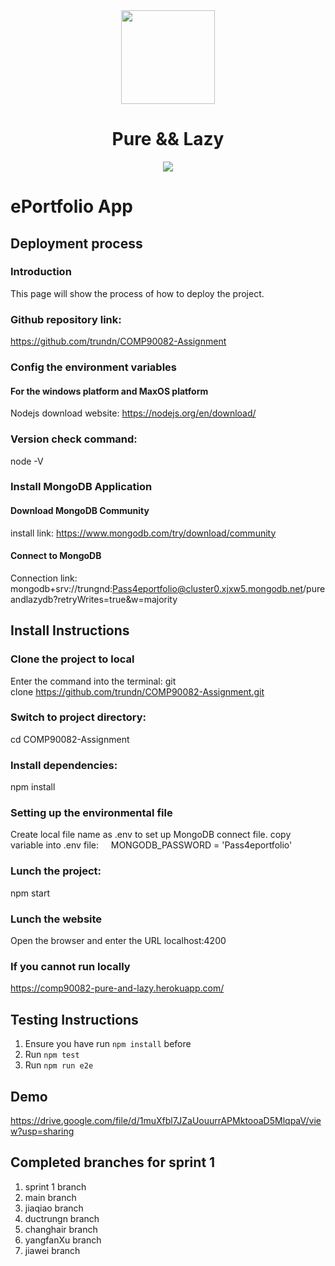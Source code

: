 <div align="center">
    <img src="https://upload.wikimedia.org/wikipedia/commons/3/39/Lambda_lc.svg" height="150"/>
</div>
<h1 align="center">
    Pure && Lazy
</h1>
<div align="center">
    <img src="https://pyheroku-badge.herokuapp.com/?app=pure-and-lazy&style=flat"/>
</div>

# ePortfolio App

## Deployment process
### Introduction
This page will show the process of how to deploy the project.

### Github repository link:
https://github.com/trundn/COMP90082-Assignment

### Config the environment variables
#### For the windows platform and MaxOS platform
Nodejs download website: https://nodejs.org/en/download/

### Version check command:
node -V

### Install MongoDB Application
#### Download MongoDB Community
install link: https://www.mongodb.com/try/download/community

#### Connect to MongoDB
Connection link: 
mongodb+srv://trungnd:Pass4eportfolio@cluster0.xjxw5.mongodb.net/pureandlazydb?retryWrites=true&w=majority


## Install Instructions
### Clone the project to local
Enter the command into the terminal:
git clone https://github.com/trundn/COMP90082-Assignment.git

### Switch to project directory:
cd COMP90082-Assignment

### Install dependencies:
npm install

### Setting up the environmental file
Create local file name as .env to set up MongoDB connect file.
copy variable into .env file:     MONGODB_PASSWORD = 'Pass4eportfolio'

### Lunch the project:
npm start

### Lunch the website
Open the browser and enter the URL localhost:4200

### If you cannot run locally
https://comp90082-pure-and-lazy.herokuapp.com/

## Testing Instructions
1. Ensure you have run `npm install` before
2. Run `npm test`
3. Run `npm run e2e`

## Demo
https://drive.google.com/file/d/1muXfbl7JZaUouurrAPMktooaD5MlqpaV/view?usp=sharing

## Completed branches for sprint 1
1. sprint 1 branch
2. main branch
3. jiaqiao branch
4. ductrungn branch
5. changhair branch
6. yangfanXu branch
7. jiawei branch


